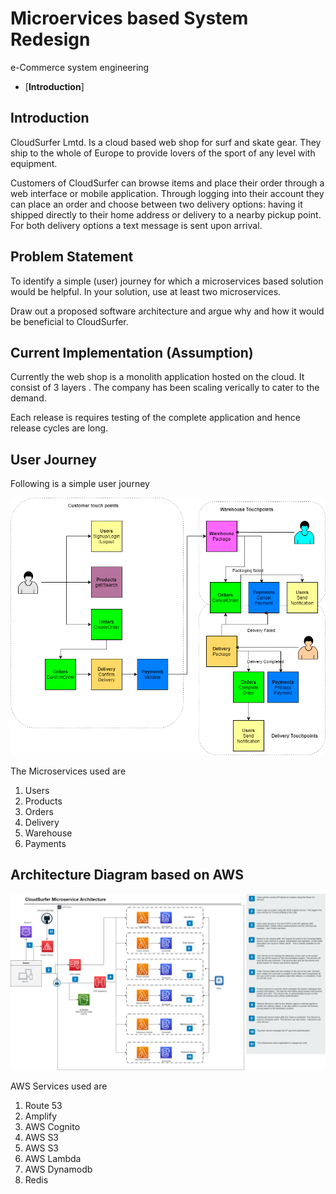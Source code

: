 # **Microervices based System Redesign**
e-Commerce system engineering 

- [**Introduction**]


## **Introduction**
CloudSurfer Lmtd. Is a cloud
based web shop for surf and skate gear. They ship
to the whole of Europe to provide lovers of the sport of any level with equipment.

Customers of CloudSurfer can browse items and place their order through a web
interface or mobile application. Through logging into their account they can place
an order and choose between two delivery options: having it shipped directly to
their home address or delivery to a nearby pickup point. For both delivery options
a text message is sent upon arrival.


## **Problem Statement**
 To identify a simple (user) journey for which a microservices based
solution would be helpful. In your solution, use at least two microservices. 

Draw out a proposed software architecture and argue why and how it would be
beneficial to CloudSurfer. 
## **Current Implementation (Assumption)**
Currently the web shop is a monolith application hosted on the cloud. It consist of 3 layers . The company has been scaling verically to cater to the demand. 

Each release is requires testing of the complete application and hence release cycles are long.

## **User Journey**

Following is a simple user journey 

![User Journey](images/cloudSurfer.png)

The Microservices used are
1. Users
2. Products
3. Orders
4. Delivery
5. Warehouse
6. Payments

## **Architecture Diagram based on AWS**
![Architecture Diagram](images/Architecture%20Diagram.png)

AWS Services used are
1. Route 53
2. Amplify
3. AWS Cognito
4. AWS S3
5. AWS S3 
6. AWS Lambda
7. AWS Dynamodb
8. Redis


